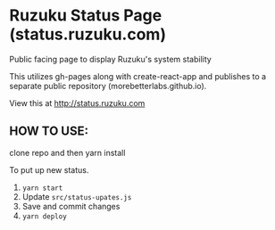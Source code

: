 # Ruzuku Status Page (status.ruzuku.com)
Public facing page to display Ruzuku's system stability

This utilizes gh-pages along with create-react-app and publishes to a separate public repository (morebetterlabs.github.io).

View this at http://status.ruzuku.com

## HOW TO USE:
clone repo and then yarn install

To put up new status.
  1. `yarn start`
  2. Update `src/status-upates.js`
  3. Save and commit changes
  4. `yarn deploy`